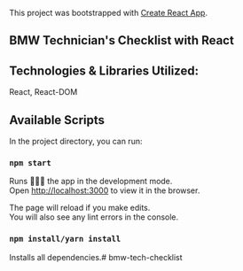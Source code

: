 This project was bootstrapped with [Create React App](https://github.com/facebook/create-react-app).

## BMW Technician's Checklist with React

## Technologies & Libraries Utilized:

React, React-DOM 

## Available Scripts

In the project directory, you can run:

### `npm start`

Runs 🏃🏻‍♂️ the app in the development mode.<br>
Open [http://localhost:3000](http://localhost:3000) to view it in the browser.

The page will reload if you make edits.<br>
You will also see any lint errors in the console.

### `npm install/yarn install`

Installs all dependencies.# bmw-tech-checklist
